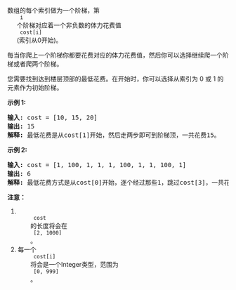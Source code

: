 <html>
 <body>
  <p>
   数组的每个索引做为一个阶梯，第
   <code>
    i
   </code>
   个阶梯对应着一个非负数的体力花费值
   <code>
    cost[i]
   </code>
   (索引从0开始)。
  </p>
  <p>
   每当你爬上一个阶梯你都要花费对应的体力花费值，然后你可以选择继续爬一个阶梯或者爬两个阶梯。
  </p>
  <p>
   您需要找到达到楼层顶部的最低花费。在开始时，你可以选择从索引为 0 或 1 的元素作为初始阶梯。
  </p>
  <p>
   <strong>
    示例 1:
   </strong>
  </p>
  <pre>
<strong>输入:</strong> cost = [10, 15, 20]
<strong>输出:</strong> 15
<strong>解释:</strong> 最低花费是从cost[1]开始，然后走两步即可到阶梯顶，一共花费15。
</pre>
  <p>
   <strong>
    示例 2:
   </strong>
  </p>
  <pre>
<strong>输入:</strong> cost = [1, 100, 1, 1, 1, 100, 1, 1, 100, 1]
<strong>输出:</strong> 6
<strong>解释:</strong> 最低花费方式是从cost[0]开始，逐个经过那些1，跳过cost[3]，一共花费6。
</pre>
  <p>
   <strong>
    注意：
   </strong>
  </p>
  <ol>
   <li>
    <code>
     cost
    </code>
    的长度将会在
    <code>
     [2, 1000]
    </code>
    。
   </li>
   <li>
    每一个
    <code>
     cost[i]
    </code>
    将会是一个Integer类型，范围为
    <code>
     [0, 999]
    </code>
    。
   </li>
  </ol>
 </body>
</html>